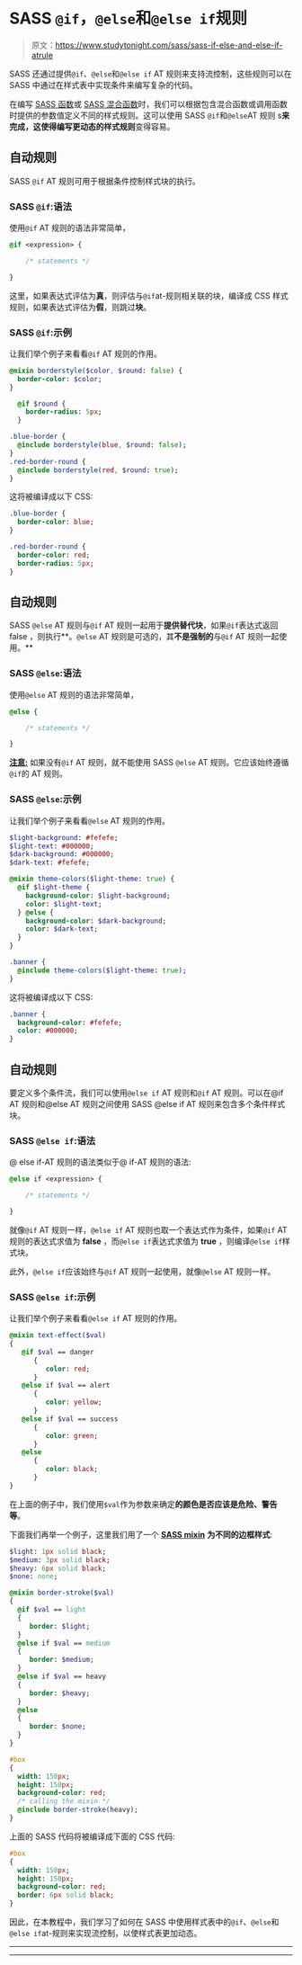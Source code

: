 # SASS `@if`，`@else`和`@else if`规则

> 原文：<https://www.studytonight.com/sass/sass-if-else-and-else-if-atrule>

SASS 还通过提供`@if`、`@else`和`@else if` AT 规则来支持流控制，这些规则可以在 SASS 中通过在样式表中实现条件来编写复杂的代码。

在编写 [SASS 函数](https://www.studytonight.com/sass/sass-function-atrule)或 [SASS 混合函数](https://www.studytonight.com/sass/sass-mixins-and-include)时，我们可以根据包含混合函数或调用函数时提供的参数值定义不同的样式规则。这可以使用 SASS `@if`和`@else`AT 规则 s**来完成，这使得编写更动态的样式规则**变得容易。

## 自动规则

SASS `@if` AT 规则可用于根据条件控制样式块的执行。

### SASS `@if`:语法

使用`@if` AT 规则的语法非常简单，

```sass
@if <expression> { 

    /* statements */ 

}
```

这里，如果表达式评估为**真**，则评估与`@if`at-规则相关联的块，编译成 CSS 样式规则，如果表达式评估为**假**，则跳过**块**。

### SASS `@if`:示例

让我们举个例子来看看`@if` AT 规则的作用。

```sass
@mixin borderstyle($color, $round: false) {
  border-color: $color;
}

  @if $round {
    border-radius: 5px;
  }

.blue-border {
  @include borderstyle(blue, $round: false);
}
.red-border-round {
  @include borderstyle(red, $round: true);
}
```

这将被编译成以下 CSS:

```sass
.blue-border {
  border-color: blue;
}

.red-border-round {
  border-color: red;
  border-radius: 5px;
}
```

## 自动规则

SASS `@else` AT 规则与`@if` AT 规则一起用于**提供替代块**，如果`@if`表达式返回 false ，则执行**。`@else` AT 规则是可选的，其**不是强制的**与`@if` AT 规则一起使用。**

### SASS `@else`:语法

使用`@else` AT 规则的语法非常简单，

```sass
@else { 

    /* statements */ 

}
```

<u>**注意:**</u> 如果没有`@if` AT 规则，就不能使用 SASS `@else` AT 规则。它应该始终遵循`@if`的 AT 规则。

### SASS `@else`:示例

让我们举个例子来看看`@else` AT 规则的作用。

```sass
$light-background: #fefefe;
$light-text: #000000;
$dark-background: #000000;
$dark-text: #fefefe;

@mixin theme-colors($light-theme: true) {
  @if $light-theme {
    background-color: $light-background;
    color: $light-text;
  } @else {
    background-color: $dark-background;
    color: $dark-text;
  }
}

.banner {
  @include theme-colors($light-theme: true);
}
```

这将被编译成以下 CSS:

```sass
.banner {
  background-color: #fefefe;
  color: #000000;
}
```

## 自动规则

要定义多个条件流，我们可以使用`@else if` AT 规则和`@if` AT 规则。可以在@if AT 规则和@else AT 规则之间使用 SASS @else if AT 规则来包含多个条件样式块。

### SASS `@else if`:语法

@ else if-AT 规则的语法类似于@ if-AT 规则的语法:

```sass
@else if <expression> { 

    /* statements */ 

}
```

就像`@if` AT 规则一样，`@else if` AT 规则也取一个表达式作为条件，如果`@if` AT 规则的表达式求值为 **false** ，而`@else if`表达式求值为 **true** ，则编译`@else if`样式块。

此外，`@else if`应该始终与`@if` AT 规则一起使用，就像`@else` AT 规则一样。

### SASS `@else if`:示例

让我们举个例子来看看`@else if` AT 规则的作用。

```sass
@mixin text-effect($val) 
{
   @if $val == danger 
      {
         color: red;
      }
   @else if $val == alert 
      {
         color: yellow;
      }
   @else if $val == success 
      {
         color: green;
      }
   @else 
      {
         color: black;
      }
}
```

在上面的例子中，我们使用`$val`作为参数来确定**的颜色是否应该是危险、警告等**。

下面我们再举一个例子，这里我们用了一个 [**SASS mixin**](https://www.studytonight.com/sass/sass-mixins-and-include) **为不同的边框样式**:

```sass
$light: 1px solid black;
$medium: 3px solid black;
$heavy: 6px solid black;
$none: none;

@mixin border-stroke($val) 
{
  @if $val == light 
  {
     border: $light;
  }
  @else if $val == medium 
  {
     border: $medium;
  }
  @else if $val == heavy 
  {
     border: $heavy;
  }
  @else 
  { 
     border: $none;
  }
}

#box 
{
  width: 150px;
  height: 150px;
  background-color: red;
  /* calling the mixin */
  @include border-stroke(heavy);
}
```

上面的 SASS 代码将被编译成下面的 CSS 代码:

```sass
#box 
{
  width: 150px;
  height: 150px;
  background-color: red;
  border: 6px solid black;
}
```

因此，在本教程中，我们学习了如何在 SASS 中使用样式表中的`@if`、`@else`和`@else if`at-规则来实现流控制，以使样式表更加动态。

* * *

* * *